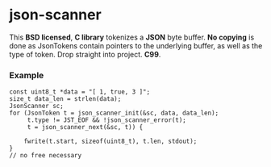 # json-scanner
This **BSD licensed**, **C library** tokenizes a **JSON** byte buffer. **No copying** is done as JsonTokens contain pointers to the underlying buffer, as well as the type of token. Drop straight into project. **C99**.

### Example
    const uint8_t *data = "[ 1, true, 3 ]";
    size_t data_len = strlen(data);
    JsonScanner sc;
    for (JsonToken t = json_scanner_init(&sc, data, data_len);
         t.type != JST_EOF && !json_scanner_error(t);
         t = json_scanner_next(&sc, t)) {

        fwrite(t.start, sizeof(uint8_t), t.len, stdout);
    }
    // no free necessary